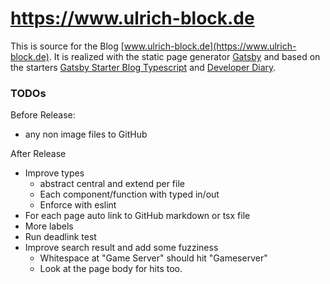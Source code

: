 # https://www.ulrich-block.de

This is source for the Blog [www.ulrich-block.de](https://www.ulrich-block.de).
It is realized with the static page generator [Gatsby](https://www.gatsbyjs.org/) and based on the starters [Gatsby Starter Blog Typescript](https://github.com/gperl27/Gatsby-Starter-Blog-Typescript) and [Developer Diary](https://www.gatsbyjs.org/starters/willjw3/gatsby-starter-developer-diary/).

### TODOs

Before Release:
- any non image files to GitHub

After Release
- Improve types
  - abstract central and extend per file
  - Each component/function with typed in/out
  - Enforce with eslint
- For each page auto link to GitHub markdown or tsx file
- More labels
- Run deadlink test
- Improve search result and add some fuzziness
  - Whitespace at "Game Server" should hit "Gameserver"
  - Look at the page body for hits too.
